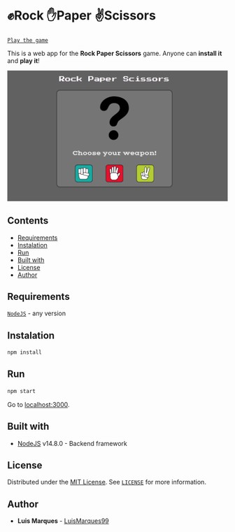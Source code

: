 # :fist:Rock :hand:Paper :v:Scissors

[`Play the game`](https://rock-paper-scissors-lm99.herokuapp.com/)

This is a web app for the **Rock Paper Scissors** game. Anyone can **install it** and **play it**!

<img src="Rock_Paper_Scissors.png" alt="NewPassword" width="600"/>

## Contents

- [Requirements](#requirements)
- [Instalation](#instalation)
- [Run](#run)
- [Built with](#built-with)
- [License](#license)
- [Author](#author)

## Requirements

[`NodeJS`](https://nodejs.org/en/) - any version

## Instalation

```sh
npm install
```

## Run

```sh
npm start
```

Go to [localhost:3000](http://localhost:3000).

## Built with

- [NodeJS](https://nodejs.org/en/) v14.8.0 - Backend framework

## License

Distributed under the [MIT License](https://choosealicense.com/licenses/mit/). See [`LICENSE`](LICENSE) for more information.

## Author

- **Luis Marques** - [LuisMarques99](https://github.com/LuisMarques99)
